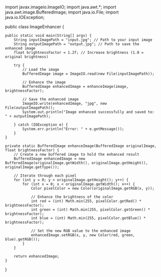 import javax.imageio.ImageIO;
import java.awt.*;
import java.awt.image.BufferedImage;
import java.io.File;
import java.io.IOException;

public class ImageEnhancer {

    public static void main(String[] args) {
        String inputImagePath = "input.jpg"; // Path to your input image
        String outputImagePath = "output.jpg"; // Path to save the enhanced image
        float brightnessFactor = 1.2f; // Increase brightness (1.0 = original brightness)

        try {
            // Load the image
            BufferedImage image = ImageIO.read(new File(inputImagePath));

            // Enhance the image
            BufferedImage enhancedImage = enhanceImage(image, brightnessFactor);

            // Save the enhanced image
            ImageIO.write(enhancedImage, "jpg", new File(outputImagePath));
            System.out.println("Image enhanced successfully and saved to: " + outputImagePath);

        } catch (IOException e) {
            System.err.println("Error: " + e.getMessage());
        }
    }

    private static BufferedImage enhanceImage(BufferedImage originalImage, float brightnessFactor) {
        // Create a new buffered image to hold the enhanced result
        BufferedImage enhancedImage = new BufferedImage(originalImage.getWidth(), originalImage.getHeight(), originalImage.getType());

        // Iterate through each pixel
        for (int y = 0; y < originalImage.getHeight(); y++) {
            for (int x = 0; x < originalImage.getWidth(); x++) {
                Color pixelColor = new Color(originalImage.getRGB(x, y));

                // Enhance the brightness of the color
                int red = (int) Math.min(255, pixelColor.getRed() * brightnessFactor);
                int green = (int) Math.min(255, pixelColor.getGreen() * brightnessFactor);
                int blue = (int) Math.min(255, pixelColor.getBlue() * brightnessFactor);

                // Set the new RGB value to the enhanced image
                enhancedImage.setRGB(x, y, new Color(red, green, blue).getRGB());
            }
        }

        return enhancedImage;
    }
}
